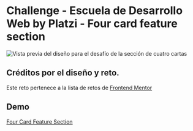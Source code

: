 # Challenge - Escuela de Desarrollo Web by Platzi - Four card feature section

![Vista previa del diseño para el desafío de la sección de cuatro cartas](./design/desktop-preview.jpg)

## Créditos por el diseño y reto.

Este reto pertenece a la lista de retos de [Frontend Mentor](https://www.frontendmentor.io)

## Demo

[Four Card Feature Section](https://ivansevillaa.github.io/Four-Card-Feature-Section/)
